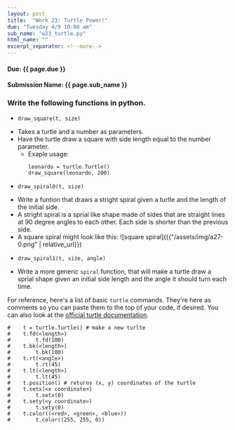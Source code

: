```yaml
---
layout: post
title:  "Work 23: Turtle Power!"
due: "Tuesday 4/9 10:00 am"
sub_name: "w23_turtle.py"
html_name: ""
excerpt_separator: <!--more-->
---
```


#### Due: {{ page.due }}
#### Submission Name: {{ page.sub_name }}

### Write the following functions in python.
* `draw_square(t, size)`
- Takes a turtle and a number as parameters.
- Have the turtle draw a square with side length equal to the number parameter.
  - Exaple usage:
    ```
    leonardo = turtle.Turtle()
    draw_square(leonardo, 200)
    ```

* `draw_spiral0(t, size)`
- Write a funtion that draws a stright spiral given a turtle and the length of the initial side.
- A stright spiral is a sprial like shape made of sides that are straight lines at 90 degree angles to each other. Each side is shorter than the previous side.
- A square spiral might look like this: ![square spiral]({{"/assets/img/a27-0.png" | relative_url}})

* `draw_spiral1(t, size, angle)`
- Write a more generic `spiral` function, that will make a turtle draw a sprial shape given an initial side length and the angle it should turn each time.

For reference, here's a list of basic `turtle` commands. They're here as comments so you can paste them to the top of your code, if desired. You can also look at the [official turtle documentation](https://docs.python.org/3/library/turtle.html#use-object-oriented-turtle-graphics).
```
#    t = turtle.Turtle() # make a new turlte
#    t.fd(<length>)
#        t.fd(100)
#    t.bk(<length>)
#        t.bk(100)
#    t.rt(<angle>)
#        t.rt(45)
#    t.lt(<length>)
#        t.lt(45)
#    t.position() # returns (x, y) coordinates of the turtle
#    t.setx(<x coordinate>)
#        t.setx(0)
#    t.sety(<y coordinate>)
#        t.sety(0)
#    t.color((<red>, <green>, <blue>))
#        t.color((255, 255, 0))
```
